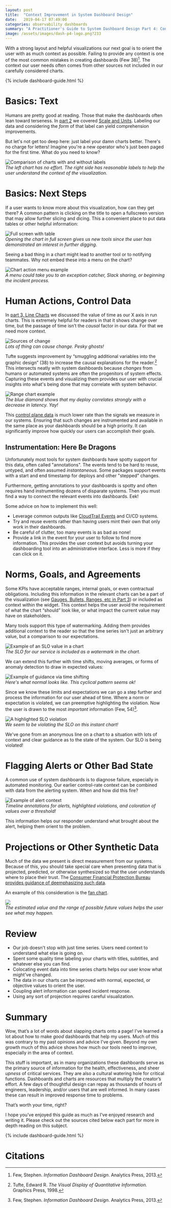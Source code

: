 ```yaml
---
layout: post
title:  "Context Improvement in System Dashboard Design"
date:   2019-04-17 07:49:00
categories: observability dashboards
summary: "A Practitioner's Guide to System Dashboard Design Part 4: Context Improvement."
image: /assets/images/dash-p4-logo.png?233
---
```


With a strong layout and helpful visualizations our next goal is to orient the user with as much context as possible. Failing to provide any context is one of the most common mistakes in creating dashboards (Few 38)[^1]. The context our user needs often comes from other sources not included in our carefully considered charts.

{% include dashboard-guide.html %}

# Basics: Text

Humans are pretty good at reading. Those that make the dashboards often lean toward terseness. In [part 2](http://onemogin.com/observability/dashboards/practitioners-guide-to-system-dashboard-design-p2.html) we covered [Scale and Units](http://localhost:4000/observability/dashboards/practitioners-guide-to-system-dashboard-design-p2.html#scale-and-units). Labeling our data and considering the _form_ of that label can yield comprehension improvements.

But let's not get too deep here: just label your damn charts better. There's no charge for letters! Imagine you're a new operator who's just been paged for the first time. What do you need to know?

![Comparison of charts with and without labels](/assets/images/dash-p4-text.png)
<br>_The left chart has no effort. The right side has reasonable labels to help the user understand the context of the visualization._

# Basics: Next Steps

If a user wants to know more about this visualization, how can they get there? A common pattern is clicking on the title to open a fullscreen version that may allow further slicing and dicing. This a convenient place to put data tables or other helpful information:

![Full screen with table](/assets/images/dash-p4-fullscreen.png)
<br>_Opening the chart in full screen gives us new tools since the user has demonstrated an interest in further digging._

Seeing a bad thing in a chart might lead to another tool or to notifying teammates. Why not embed these into a menu on the chart?

![Chart action menu example](/assets/images/dash-p4-chart-actions.png)
<br>_A menu could take you to an exception catcher, Slack sharing, or beginning the incident process._


# Human Actions, Control Data
In [part 3, Line Charts](http://onemogin.com/observability/dashboards/practitioners-guide-to-system-dashboard-design-p3.html#line-charts) we discussed the value of time as our X axis in run charts. This is extremely helpful for readers in that it shows change over time, but the passage of time isn’t the _causal_ factor in our data. For that we need more context.

![Sources of change](/assets/images/dash-p4-changes.png)
<br>_Lots of thing can cause change. Pesky ghosts!_

Tufte suggests improvement by “smuggling additional variables into the graphic design” (38) to increase the causal explanations for the reader.[^2] This intersects neatly with system dashboards because _changes_ from humans or automated systems are often the progenitors of system effects. Capturing these events and visualizing them provides our user with crucial insights into what's being done that may correlate with system behavior.

![Range chart example](/assets/images/dash-p4-deploy.png)
<br>_The blue diamond shows that my deploy correlates strongly with a decrease in latency. Yay!_

This [control plane data](https://en.wikipedia.org/wiki/Control_plane) is much lower rate than the signals we measure in our systems. Ensuring that such changes are instrumented and available in the same place as your dashboards  should be a high priority. It can significantly improve how quickly our users can accomplish their goals.

## Instrumentation: Here Be Dragons
Unfortunately most tools for system dashboards have spotty support for this data, often called "annotations". The events tend to be hard to reuse, untyped, and often assumed _instantaneous_. Some packages support events with a start and end timestamp for deploys and other "stepped" changes.

Furthermore, getting annotations to your dashboards is spotty and often requires hand instrumenting dozens of disparate systems. Then you must find a way to connect the relevant events into dashboards. Eek!

Some advice on how to implement this well:

* Leverage common outputs like [CloudTrail Events](https://docs.aws.amazon.com/awscloudtrail/latest/userguide/cloudtrail-user-guide.html) and CI/CD systems.
* Try and reuse events rather than having users mint their own that only work in their dashboards.
* Be careful of clutter, too many events is as bad as none!
* Provide a link in the event for your user to follow to find more information. This provides the user context but avoids turning your dashboarding tool into an administrative interface. Less is more if they can click on it.

# Norms, Goals, and Agreements
Some KPIs have acceptable ranges, internal goals, or even contractual obligations. Including this information in the relevant charts can be a part of the visualization (see [Gauges, Bullets, Ranges, etc in Part 3](http://onemogin.com/observability/dashboards/practitioners-guide-to-system-dashboard-design-p3.html#gauges-bullet-ranges-etc)) or included as context within the widget. This context helps the user avoid the requirement of what the chart “should” look like, or what impact the current value may have on stakeholders.

Many tools support this type of watermarking. Adding them provides additional context to the reader so that the time series isn't just an arbitrary value, but a comparison to our expectations.

![Example of an SLO value in a chart](/assets/images/dash-p4-slo.png)
<br>_The SLO for our service is included as a watermark in the chart._

We can extend this further with time shifts, moving averages, or forms of anomaly detection to draw in expected values:

![Example of guidance via time shifting](/assets/images/dash-p4-normal.png)
<br>_Here's what normal looks like. This cyclical pattern seems ok!_

Since we know these limits and expectations we can go a step further and process the information for our user ahead of time. Where a norm or expectation is violated, we can preemptive highlighting the violation. Now the user is drawn to the most _important_ information (Few, 54)[^1].

![A highlighted SLO violation](/assets/images/dash-p4-highlight.png)
<br>_We seem to be violating the SLO on this instant chart!_

We've gone from an anonymous line on a chart to a situation with lots of context and clear guidance as to the state of the system. Our SLO is being violated!

# Flagging Alerts or Other Bad State
A common use of system dashboards is to diagnose failure, especially in automated monitoring. Our earlier control-rate context can be combined with data from the alerting system. When and how did this fire?

![Example of alert context](/assets/images/dash-p4-bad.png)
<br>_Timeline annotations for alerts, highlighted violations, and coloration of values over a threshold!_

This information helps our responder understand what brought about the alert, helping them orient to the problem.

# Projections or Other Synthetic Data
Much of the data we present is direct measurement from our systems. Because of this, you should take special care when presenting data that is projected, predicted, or otherwise synthesized so that the user understands where to place their trust. The [Consumer Financial Protection Bureau provides guidance of deemphasizing such data](https://cfpb.github.io/design-manual/data-visualization/emphasis.html#projected-values).

An example of this consideration is the [fan chart](https://en.wikipedia.org/wiki/Fan_chart_(time_series)).

![](/assets/images/dash-p4-fan.jpg)
<br>_The estimated value and the range of possible future values helps the user see what may happen._

# Review
* Our job doesn't stop with just time series. Users need context to understand what else is going on.
* Spent some quality time labeling your charts with titles, subtitles, and whatever else you can find.
* Colocating event data into time series charts helps our user know what might've changed.
* The data in our charts can be improved with normal, expected, or objective values to orient the user.
* Coupling alert information can speed incident response.
* Using any sort of projection requires careful visualization.

# Summary
Wow, that’s a lot of words about slapping charts onto a page! I've learned a lot about how to make _good_ dashboards that help my users. Much of this was contrary to my past opinions and advice I've given. Beyond my own growth much of this advice shows how much our tools need to improve, especially in the area of context.

This stuff is important, as in many organizations these dashboards serve as the primary source of information for the health, effectiveness, and sheer _upness_ of critical services. They are also a cultural watering hole for critical functions. Dashboards and charts are resources that multiply the creator’s effort. A few days of thoughtful design can repay as thousands of hours of engineers, leadership, and/or users that are well informed. In many cases these can result in improved response time to problems.

That’s worth your time, right?

I hope you’ve enjoyed this guide as much as I've enjoyed research and writing it. Please check out the sources cited below each part for more in depth reading on this subject.

{% include dashboard-guide.html %}

# Citations
[^1]: Few, Stephen. _Information Dashboard Design_. Analytics Press, 2013.
[^2]: Tufte, Edward R. _The Visual Display of Quantitative Information._ Graphics Press, 1998.
